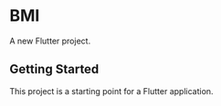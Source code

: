 # BMI

A new Flutter project.

## Getting Started

This project is a starting point for a Flutter application.
